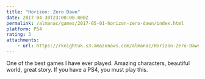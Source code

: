 ```yaml
---
title: "Horizon: Zero Dawn"
date: 2017-04-30T23:00:00.000Z
permalink: /almanac/games/2017-05-01-horizon-zero-dawn/index.html
platform: PS4
rating: 3
attachments: 
    - url: https://rknightuk.s3.amazonaws.com/almanac/Horizon-Zero-Dawn-_20170311162519.png
---
```


One of the best games I have ever played. Amazing characters, beautiful world, great story. If you have a PS4, you must play this.